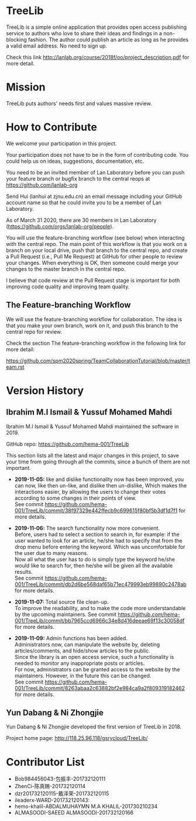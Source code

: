 # TreeLib

TreeLib is a simple online application that provides open access
publishing service to authors who love to share their ideas and
findings in a non-blocking fashion.  The author could publish an
article as long as he provides a valid email address.  No need to sign
up.

Check this link http://lanlab.org/course/2018f/oo/project_description.pdf for more detail.




# Mission

TreeLib puts authors' needs first and values massive review.



# How to Contribute

We welcome your participation in this project.

Your participation does not have to be in the form of contributing code. You could help us on ideas, suggestions, documentation, etc.

You need to be an invited member of Lan Laboratory before you can push your feature branch or bugfix branch to the central reops at https://github.com/lanlab-org

Send Hui (lanhui at zjnu.edu.cn) an email message including your GitHub account name so that he could invite you to be a member of Lan Laboratory.

As of March 31 2020, there are 30 members in Lan Laboratory (https://github.com/orgs/lanlab-org/people).

You will use the feature-branching workflow (see below) when interacting with the central repo. The main point of this workflow is that you work on a branch on your local drive, push that branch to the central repo, and create a Pull Request (i.e., Pull Me Request) at GitHub for other people to review your changes. When everything is OK, then someone could merge your changes to the master branch in the central repo.

I believe that code review at the Pull Request stage is important for both improving code quality and improving team quality.


## The Feature-branching Workflow

We will use the feature-branching workflow for collaboration. The idea is that you make your own branch, work on it, and push this branch to the central repo for review.

Check the section The feature-branching workflow in the following link for more detail:

https://github.com/spm2020spring/TeamCollaborationTutorial/blob/master/team.rst



# Version History

## Ibrahim M.I Ismail & Yussuf Mohamed Mahdi

Ibrahim M.I Ismail & Yussuf Mohamed Mahdi maintained the software in 2019.

GitHub repo: https://github.com/hema-001/TreeLib

This section lists all the latest and major changes in this project,
to save your time from going through all the commits, since a bunch of
them are not important.

* **2019-11-05:** like and dislike functionality now has been improved, you can now, like then un-like, and dislike then un-dislike, Which makes the interactions easier, by allowing the users to change their votes according to some changes in their points of view.<br/>
See commit https://github.com/hema-001/TreeLib/commit/38f97329e442ffecb9c699615f80bf5b3df1d7f1 for more details.

* **2019-11-06:** The search functionality now more convenient.<br/> Before, users had to select a section to search in, for example: if the user wanted to look for an article, he/she had to specify that from the drop menu before entering the keyword. Which was uncomfortable for the user due to many reasons.<br/> Now all what the user has to do is simply type the keyword he/she would like to search for, then he/she will be given all the available results.<br/> See commit https://github.com/hema-001/TreeLib/commit/db2d6be568daf65b71ec479993eb99890c2478ab for more details.

* **2019-11-07:** Total source file clean-up.<br/>To improve the readability, and to make the code more understandable by the upcoming maintainers.
See commit https://github.com/hema-001/TreeLib/commit/bb7965ccd6966c34e8d416deeae69f13c30058df for more details.

* **2019-11-09:** Admin functions has been added.</br>
Administrators now, can manipulate the website by, deleting articles/comments, and hide/show articles to the public.</br>
Since the library is an open access service, such a functionality is needed to monitor any inappropriate posts or articles.</br>
For now, administrators can be granted access to the website by the maintainers. However, in the future this can be changed.</br>
See commit https://github.com/hema-001/TreeLib/commit/8263abaa2c63882bf2e984ca9a2f809319182462 for more details.


## Yun Dabang & Ni Zhongjie

Yun Dabang & Ni Zhongjie developed the first version of TreeLib in 2018.

Project home page: http://118.25.96.118/gsrycloud/TreeLib/


# Contributor List

- Bob984456043-包振丰-201732120111
- ZhenCi-陈真赐-201732120114
- dzr201732120115-戴泽荣-201732120115
- ileaderx-WARD-201732120143:
- hemo-khalil-ABDALMUHAYMN M.A KHALIL-201730210234
- ALMASOODI-SAEED ALMASOODI-201732120166 
